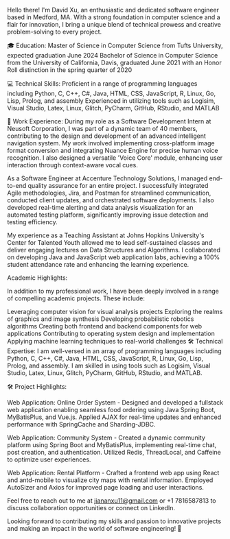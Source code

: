 Hello there! I'm David Xu, an enthusiastic and dedicated software engineer based in Medford, MA. With a strong foundation in computer science and a flair for innovation, I bring a unique blend of technical prowess and creative problem-solving to every project.

🎓 Education:
Master of Science in Computer Science from Tufts University, expected graduation June 2024
Bachelor of Science in Computer Science from the University of California, Davis, graduated June 2021 with an Honor Roll distinction in the spring quarter of 2020

💻 Technical Skills:
Proficient in a range of programming languages including Python, C, C++, C#, Java, HTML, CSS, JavaScript, R, Linux, Go, Lisp, Prolog, and assembly
Experienced in utilizing tools such as Logisim, Visual Studio, Latex, Linux, Glitch, PyCharm, GitHub, RStudio, and MATLAB

🚀 Work Experience:
During my role as a Software Development Intern at Neusoft Corporation, I was part of a dynamic team of 40 members, contributing to the design and development of an advanced intelligent navigation system. My work involved implementing cross-platform image format conversion and integrating Nuance Engine for precise human voice recognition. I also designed a versatile 'Voice Core' module, enhancing user interaction through context-aware vocal cues.

As a Software Engineer at Accenture Technology Solutions, I managed end-to-end quality assurance for an entire project. I successfully integrated Agile methodologies, Jira, and Postman for streamlined communication, conducted client updates, and orchestrated software deployments. I also developed real-time alerting and data analysis visualization for an automated testing platform, significantly improving issue detection and testing efficiency.

My experience as a Teaching Assistant at Johns Hopkins University's Center for Talented Youth allowed me to lead self-sustained classes and deliver engaging lectures on Data Structures and Algorithms. I collaborated on developing Java and JavaScript web application labs, achieving a 100% student attendance rate and enhancing the learning experience.

Academic Highlights:

In addition to my professional work, I have been deeply involved in a range of compelling academic projects. These include:

Leveraging computer vision for visual analysis projects
Exploring the realms of graphics and image synthesis
Developing probabilistic robotics algorithms
Creating both frontend and backend components for web applications
Contributing to operating system design and implementation
Applying machine learning techniques to real-world challenges
🛠️ Technical Expertise:
I am well-versed in an array of programming languages including Python, C, C++, C#, Java, HTML, CSS, JavaScript, R, Linux, Go, Lisp, Prolog, and assembly. I am skilled in using tools such as Logisim, Visual Studio, Latex, Linux, Glitch, PyCharm, GitHub, RStudio, and MATLAB.

🛠️ Project Highlights:

Web Application: Online Order System - Designed and developed a fullstack web application enabling seamless food ordering using Java Spring Boot, MyBatisPlus, and Vue.js. Applied AJAX for real-time updates and enhanced performance with SpringCache and Sharding-JDBC.

Web Application: Community System - Created a dynamic community platform using Spring Boot and MyBatisPlus, implementing real-time chat, post creation, and authentication. Utilized Redis, ThreadLocal, and Caffeine to optimize user experiences.

Web Application: Rental Platform - Crafted a frontend web app using React and antd-mobile to visualize city maps with rental information. Employed AutoSizer and Axios for improved page loading and user interactions.

Feel free to reach out to me at jiananxu11@gmail.com or +1 7816587813 to discuss collaboration opportunities or connect on LinkedIn.

Looking forward to contributing my skills and passion to innovative projects and making an impact in the world of software engineering! 🚀
